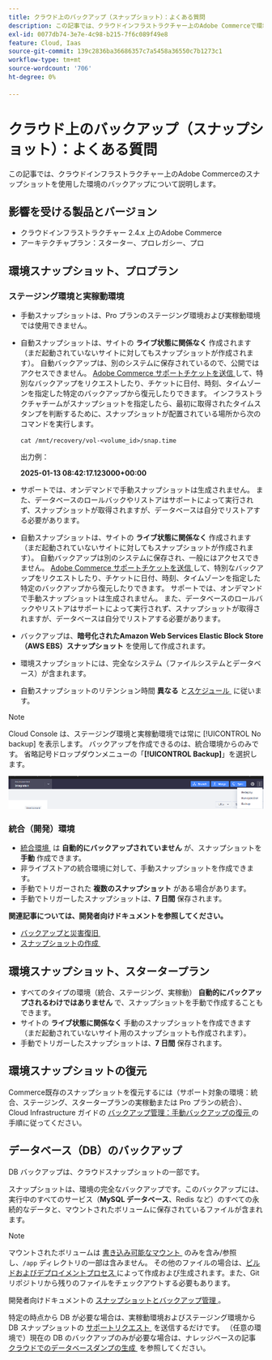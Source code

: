 ```yaml
---
title: クラウド上のバックアップ（スナップショット）：よくある質問
description: この記事では、クラウドインフラストラクチャー上のAdobe Commerceで環境をスナップショットでバックアップする際の基本事項について説明します。
exl-id: 0077db74-3e7e-4c98-b215-7f6c089f49e8
feature: Cloud, Iaas
source-git-commit: 139c2836ba36686357c7a5458a36550c7b1273c1
workflow-type: tm+mt
source-wordcount: '706'
ht-degree: 0%

---
```


# クラウド上のバックアップ（スナップショット）：よくある質問

この記事では、クラウドインフラストラクチャー上のAdobe Commerceのスナップショットを使用した環境のバックアップについて説明します。

## 影響を受ける製品とバージョン

* クラウドインフラストラクチャー 2.4.x 上のAdobe Commerce
* アーキテクチャプラン：スターター、プロレガシー、プロ

## 環境スナップショット、プロプラン

### ステージング環境と実稼動環境

* 手動スナップショットは、Pro プランのステージング環境および実稼動環境では使用できません。
* 自動スナップショットは、サイトの **ライブ状態に関係なく** 作成されます（まだ起動されていないサイトに対してもスナップショットが作成されます）。 自動バックアップは、別のシステムに保存されているので、公開ではアクセスできません。
[Adobe Commerce サポートチケットを送信 &#x200B;](/docs/commerce-knowledge-base/kb/help-center-guide/magento-help-center-user-guide.html#submit-ticket) して、特別なバックアップをリクエストしたり、チケットに日付、時刻、タイムゾーンを指定した特定のバックアップから復元したりできます。 インフラストラクチャチームがスナップショットを指定したら、最初に取得されたタイムスタンプを判断するために、スナップショットが配置されている場所から次のコマンドを実行します。

  `cat /mnt/recovery/vol-<volume_id>/snap.time`

  出力例：

  <strong>2025-01-13 08:42:17.123000+00:00</strong>


* サポートでは、オンデマンドで手動スナップショットは生成されません。 また、データベースのロールバックやリストアはサポートによって実行されず、スナップショットが取得されますが、データベースは自分でリストアする必要があります。
* 自動スナップショットは、サイトの **ライブ状態に関係なく** 作成されます（まだ起動されていないサイトに対してもスナップショットが作成されます）。 自動バックアップは別のシステムに保存され、一般にはアクセスできません。
[Adobe Commerce サポートチケットを送信 &#x200B;](/help/help-center-guide/help-center/magento-help-center-user-guide.md) して、特別なバックアップをリクエストしたり、チケットに日付、時刻、タイムゾーンを指定した特定のバックアップから復元したりできます。 サポートでは、オンデマンドで手動スナップショットは生成されません。
また、データベースのロールバックやリストアはサポートによって実行されず、スナップショットが取得されますが、データベースは自分でリストアする必要があります。
* バックアップは、**暗号化されたAmazon Web Services Elastic Block Store （AWS EBS）スナップショット** を使用して作成されます。
* 環境スナップショットには、完全なシステム（ファイルシステムとデータベース）が含まれます。
* 自動スナップショットのリテンション時間 **異なる** と [&#x200B; スケジュール &#x200B;](https://experienceleague.adobe.com/ja/docs/commerce-on-cloud/user-guide/architecture/pro-architecture#backup-and-disaster-recovery) に従います。

>[!NOTE]
>
>Cloud Console は、ステージング環境と実稼動環境では常に [!UICONTROL No backup] を表示します。 バックアップを作成できるのは、統合環境からのみです。 省略記号ドロップダウンメニューの「**[!UICONTROL Backup]**」を選択します。
>
>![cloud_console_backup.png](assets/cloud_console_backup.png)

### 統合（開発）環境

* [&#x200B; 統合環境 &#x200B;](https://experienceleague.adobe.com/ja/docs/experience-cloud-kcs/kbarticles/ka-27242) は **自動的にバックアップされていません** が、スナップショットを **手動** 作成できます。
* 非ライブストアの統合環境に対して、手動スナップショットを作成できます。
* 手動でトリガーされた **複数のスナップショット** がある場合があります。
* 手動でトリガーしたスナップショットは、**7 日間** 保存されます。

**関連記事については、開発者向けドキュメントを参照してください。**

* [&#x200B; バックアップと災害復旧 &#x200B;](https://experienceleague.adobe.com/ja/docs/commerce-on-cloud/user-guide/architecture/pro-architecture#backup-and-disaster-recovery)
* [&#x200B; スナップショットの作成 &#x200B;](https://experienceleague.adobe.com/ja/docs/commerce-on-cloud/user-guide/develop/storage/snapshots)

## 環境スナップショット、スタータープラン

* すべてのタイプの環境（統合、ステージング、実稼動） **自動的にバックアップされるわけではありません** で、スナップショットを手動で作成することもできます。
* サイトの **ライブ状態に関係なく** 手動のスナップショットを作成できます（まだ起動されていないサイト用のスナップショットも作成されます）。
* 手動でトリガーしたスナップショットは、**7 日間** 保存されます。

## 環境スナップショットの復元

Commerce既存のスナップショットを復元するには（サポート対象の環境：統合、ステージング、スタータープランの実稼動または Pro プランの統合）、Cloud Infrastructure ガイドの [&#x200B; バックアップ管理：手動バックアップの復元 &#x200B;](https://experienceleague.adobe.com/ja/docs/commerce-cloud-service/user-guide/develop/storage/snapshots#restore-a-manual-backup) の手順に従ってください。

## データベース（DB）のバックアップ

DB バックアップは、クラウドスナップショットの一部です。

スナップショットは、環境の完全なバックアップです。このバックアップには、実行中のすべてのサービス（**MySQL データベース**、Redis など）のすべての永続的なデータと、マウントされたボリュームに保存されているファイルが含まれます。

>[!NOTE]
>
>マウントされたボリュームは [&#x200B; 書き込み可能なマウント &#x200B;](https://experienceleague.adobe.com/ja/docs/commerce-on-cloud/user-guide/configure/app/properties/properties#mounts) のみを含み/参照し、`/app` ディレクトリの一部は含みません。 その他のファイルの場合は、[&#x200B; ビルドおよびデプロイメントプロセス &#x200B;](https://experienceleague.adobe.com/ja/docs/commerce-on-cloud/user-guide/architecture/pro-develop-deploy-workflow#deployment-workflow) によって作成および生成されます。また、Git リポジトリから残りのファイルをチェックアウトする必要もあります。

開発者向けドキュメントの [&#x200B; スナップショットとバックアップ管理 &#x200B;](https://experienceleague.adobe.com/ja/docs/commerce-on-cloud/user-guide/develop/storage/snapshots)。

特定の時点から DB が必要な場合は、実稼動環境およびステージング環境から DB スナップショットの [&#x200B; サポートリクエスト &#x200B;](/help/help-center-guide/help-center/magento-help-center-user-guide.md) を送信するだけです。 （任意の環境で）現在の DB のバックアップのみが必要な場合は、ナレッジベースの記事 [&#x200B; クラウドでのデータベースダンプの生成 &#x200B;](/help/how-to/general/create-database-dump-on-cloud.md) を参照してください。
